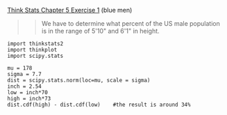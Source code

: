 [Think Stats Chapter 5 Exercise 1](http://greenteapress.com/thinkstats2/html/thinkstats2006.html#toc50) (blue men)

>> We have to determine what percent of the US male population is in the range of 5'10" and 6'1" in height.
```
import thinkstats2
import thinkplot
import scipy.stats

mu = 178
sigma = 7.7
dist = scipy.stats.norm(loc=mu, scale = sigma)
inch = 2.54
low = inch*70
high = inch*73
dist.cdf(high) - dist.cdf(low)    #the result is around 34%
```

